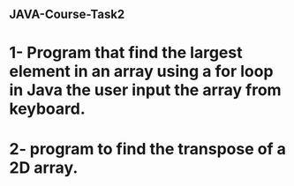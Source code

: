 ## JAVA-Course-Task2

# 1- Program that find the largest element in an array using a for loop in Java the user input the array from keyboard.
# 2- program to find the transpose of a 2D array.